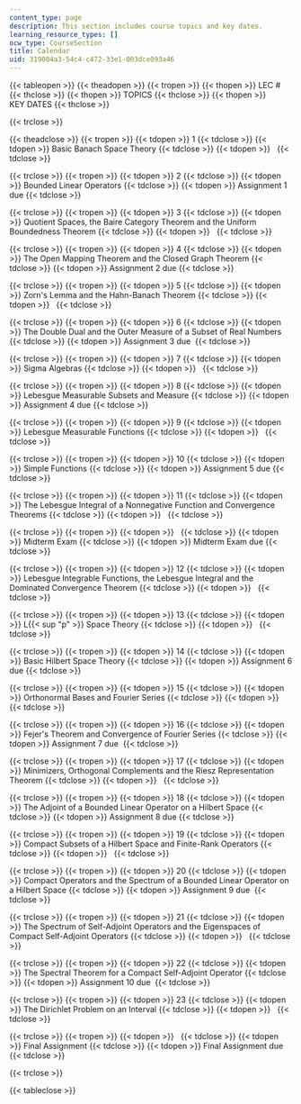 ```yaml
---
content_type: page
description: This section includes course topics and key dates.
learning_resource_types: []
ocw_type: CourseSection
title: Calendar
uid: 319004a3-54c4-c472-33e1-003dce093a46
---
```


{{< tableopen >}}
{{< theadopen >}}
{{< tropen >}}
{{< thopen >}}
LEC #
{{< thclose >}}
{{< thopen >}}
TOPICS
{{< thclose >}}
{{< thopen >}}
KEY DATES
{{< thclose >}}

{{< trclose >}}

{{< theadclose >}}
{{< tropen >}}
{{< tdopen >}}
1
{{< tdclose >}}
{{< tdopen >}}
Basic Banach Space Theory
{{< tdclose >}}
{{< tdopen >}}
 
{{< tdclose >}}

{{< trclose >}}
{{< tropen >}}
{{< tdopen >}}
2
{{< tdclose >}}
{{< tdopen >}}
Bounded Linear Operators
{{< tdclose >}}
{{< tdopen >}}
Assignment 1 due
{{< tdclose >}}

{{< trclose >}}
{{< tropen >}}
{{< tdopen >}}
3
{{< tdclose >}}
{{< tdopen >}}
Quotient Spaces, the Baire Category Theorem and the Uniform Boundedness Theorem
{{< tdclose >}}
{{< tdopen >}}
 
{{< tdclose >}}

{{< trclose >}}
{{< tropen >}}
{{< tdopen >}}
4
{{< tdclose >}}
{{< tdopen >}}
The Open Mapping Theorem and the Closed Graph Theorem
{{< tdclose >}}
{{< tdopen >}}
Assignment 2 due
{{< tdclose >}}

{{< trclose >}}
{{< tropen >}}
{{< tdopen >}}
5
{{< tdclose >}}
{{< tdopen >}}
Zorn's Lemma and the Hahn-Banach Theorem
{{< tdclose >}}
{{< tdopen >}}
 
{{< tdclose >}}

{{< trclose >}}
{{< tropen >}}
{{< tdopen >}}
6
{{< tdclose >}}
{{< tdopen >}}
The Double Dual and the Outer Measure of a Subset of Real Numbers
{{< tdclose >}}
{{< tdopen >}}
Assignment 3 due 
{{< tdclose >}}

{{< trclose >}}
{{< tropen >}}
{{< tdopen >}}
7
{{< tdclose >}}
{{< tdopen >}}
Sigma Algebras
{{< tdclose >}}
{{< tdopen >}}
 
{{< tdclose >}}

{{< trclose >}}
{{< tropen >}}
{{< tdopen >}}
8
{{< tdclose >}}
{{< tdopen >}}
Lebesgue Measurable Subsets and Measure
{{< tdclose >}}
{{< tdopen >}}
Assignment 4 due
{{< tdclose >}}

{{< trclose >}}
{{< tropen >}}
{{< tdopen >}}
9
{{< tdclose >}}
{{< tdopen >}}
Lebesgue Measurable Functions
{{< tdclose >}}
{{< tdopen >}}
 
{{< tdclose >}}

{{< trclose >}}
{{< tropen >}}
{{< tdopen >}}
10
{{< tdclose >}}
{{< tdopen >}}
Simple Functions
{{< tdclose >}}
{{< tdopen >}}
Assignment 5 due
{{< tdclose >}}

{{< trclose >}}
{{< tropen >}}
{{< tdopen >}}
11
{{< tdclose >}}
{{< tdopen >}}
The Lebesgue Integral of a Nonnegative Function and Convergence Theorems
{{< tdclose >}}
{{< tdopen >}}
 
{{< tdclose >}}

{{< trclose >}}
{{< tropen >}}
{{< tdopen >}}
 
{{< tdclose >}}
{{< tdopen >}}
Midterm Exam
{{< tdclose >}}
{{< tdopen >}}
Midterm Exam due
{{< tdclose >}}

{{< trclose >}}
{{< tropen >}}
{{< tdopen >}}
12
{{< tdclose >}}
{{< tdopen >}}
Lebesgue Integrable Functions, the Lebesgue Integral and the Dominated Convergence Theorem
{{< tdclose >}}
{{< tdopen >}}
 
{{< tdclose >}}

{{< trclose >}}
{{< tropen >}}
{{< tdopen >}}
13
{{< tdclose >}}
{{< tdopen >}}
L{{< sup "p" >}} Space Theory
{{< tdclose >}}
{{< tdopen >}}
 
{{< tdclose >}}

{{< trclose >}}
{{< tropen >}}
{{< tdopen >}}
14
{{< tdclose >}}
{{< tdopen >}}
Basic Hilbert Space Theory
{{< tdclose >}}
{{< tdopen >}}
Assignment 6 due
{{< tdclose >}}

{{< trclose >}}
{{< tropen >}}
{{< tdopen >}}
15
{{< tdclose >}}
{{< tdopen >}}
Orthonormal Bases and Fourier Series
{{< tdclose >}}
{{< tdopen >}}
 
{{< tdclose >}}

{{< trclose >}}
{{< tropen >}}
{{< tdopen >}}
16
{{< tdclose >}}
{{< tdopen >}}
Fejer's Theorem and Convergence of Fourier Series
{{< tdclose >}}
{{< tdopen >}}
Assignment 7 due 
{{< tdclose >}}

{{< trclose >}}
{{< tropen >}}
{{< tdopen >}}
17
{{< tdclose >}}
{{< tdopen >}}
Minimizers, Orthogonal Complements and the Riesz Representation Theorem
{{< tdclose >}}
{{< tdopen >}}
 
{{< tdclose >}}

{{< trclose >}}
{{< tropen >}}
{{< tdopen >}}
18
{{< tdclose >}}
{{< tdopen >}}
The Adjoint of a Bounded Linear Operator on a Hilbert Space
{{< tdclose >}}
{{< tdopen >}}
Assignment 8 due
{{< tdclose >}}

{{< trclose >}}
{{< tropen >}}
{{< tdopen >}}
19
{{< tdclose >}}
{{< tdopen >}}
Compact Subsets of a Hilbert Space and Finite-Rank Operators
{{< tdclose >}}
{{< tdopen >}}
 
{{< tdclose >}}

{{< trclose >}}
{{< tropen >}}
{{< tdopen >}}
20
{{< tdclose >}}
{{< tdopen >}}
Compact Operators and the Spectrum of a Bounded Linear Operator on a Hilbert Space
{{< tdclose >}}
{{< tdopen >}}
Assignment 9 due 
{{< tdclose >}}

{{< trclose >}}
{{< tropen >}}
{{< tdopen >}}
21
{{< tdclose >}}
{{< tdopen >}}
The Spectrum of Self-Adjoint Operators and the Eigenspaces of Compact Self-Adjoint Operators
{{< tdclose >}}
{{< tdopen >}}
 
{{< tdclose >}}

{{< trclose >}}
{{< tropen >}}
{{< tdopen >}}
22
{{< tdclose >}}
{{< tdopen >}}
The Spectral Theorem for a Compact Self-Adjoint Operator
{{< tdclose >}}
{{< tdopen >}}
Assignment 10 due 
{{< tdclose >}}

{{< trclose >}}
{{< tropen >}}
{{< tdopen >}}
23
{{< tdclose >}}
{{< tdopen >}}
The Dirichlet Problem on an Interval
{{< tdclose >}}
{{< tdopen >}}
 
{{< tdclose >}}

{{< trclose >}}
{{< tropen >}}
{{< tdopen >}}
 
{{< tdclose >}}
{{< tdopen >}}
Final Assignment
{{< tdclose >}}
{{< tdopen >}}
Final Assignment due
{{< tdclose >}}

{{< trclose >}}

{{< tableclose >}}